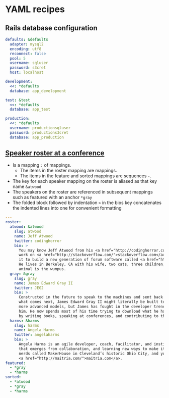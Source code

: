 # YAML recipes

## Rails database configuration

```yaml
defaults: &defaults
  adapter: mysql2
  encoding: utf8
  reconnect: false
  pool: 5
  username: sqluser
  password: s3cret
  host: localhost

development:
  <<: *defaults
  database: app_development

test: &test
  <<: *defaults
  database: app_test

production:
  <<: *defaults
  username: productionsqluser
  password: productions3cret
  database: app_production
```

## [Speaker roster at a conference](https://github.com/gogaruco/gogaruco.github.com/blob/2013/data/speakers.yml)

* Is a mapping `:` of mappings.
  * The items in the roster mapping are mappings.
  * The items in the feature and sorted mappings are sequences `-`.
* The key for each speaker mapping on the roster is aliased as that key name `&atwood`
* The speakers on the roster are referenced in subsequent mappings such as featured with an anchor `*gray`
* The folded block followed by indentation `>` in the bios key concatenates the indented lines into one for convenient formatting

```yaml
---
roster:
  atwood: &atwood
    slug: atwood
    name: Jeff Atwood
    twitter: codinghorror
    bio: >
      You may know Jeff Atwood from his <a href="http://codinghorror.com/">Coding Horror</a> blog or his
      work on <a href="http://stackoverflow.com/">stackoverflow.com</a>. Now he is learning Ruby and using
      it to build a new generation of forum software called <a href="http://discourse.org">Discourse</a>.
      He lives in Berkeley, CA with his wife, two cats, three children, and lots of computers. His power
      animal is the wumpus.
  gray: &gray
    slug: gray
    name: James Edward Gray II
    twitter: JEG2
    bio: >
      Constructed in the future to speak to the machines and sent back in time to prepare the humans for
      what comes next, James Edward Gray II might literally be built to be a programmer. Sure, there are
      more advanced models, but James has fought in the developer trenches and the battles have changed
      him. He now spends most of his time trying to download what he has learned into the brains of others
      by writing books, speaking at conferences, and contributing to the Ruby Rogues podcast.
  harms: &harms
    slug: harms
    name: Angela Harms
    twitter: angelaharms
    bio: >
      Angela Harms is an agile developer, coach, facilitator, and instigator. She loves beautiful code
      that emerges from collaboration, and learning new ways to make it work. She lives in a community of
      nerds called MakerHouse in Cleveland’s historic Ohio City, and you can learn more about her work at
      <a href="http://maitria.com/">maitria.com</a>.
featured:
  - *gray
  - *harms
sorted:
  - *atwood
  - *gray
  - *harms
```
